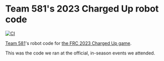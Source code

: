 # Team 581's 2023 Charged Up robot code

[![CI](https://github.com/team581/frc-2023-charged-up/actions/workflows/ci.yml/badge.svg)](https://github.com/team581/frc-2023-charged-up/actions/workflows/ci.yml)

[Team 581](https://github.com/team581)'s robot code for [the FRC 2023 Charged Up game](https://youtu.be/0zpflsYc4PA).

This was the code we ran at the official, in-season events we attended.
